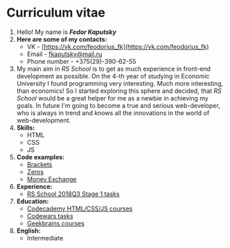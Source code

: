 # Curriculum vitae
1. Hello! My name is ***Fedor Kaputsky***
1. **Here are some of my contacts:**
    + VK - [https://vk.com/feodorius_fk](https://vk.com/feodorius_fk)
    + Email - [fkaputsky@mail.ru](fkaputsky@mail.ru)
    + Phone number - +375(29)-390-62-55
1. My main aim in *RS School* is to get as much experience in front-end development as possible. On the 4-th year of studying in Economic University I found programming very interesting. Much more interesting, than economics! So I started exploring this sphere and decided, that *RS School* would be a great helper for me as a newbie in achieving my goals. In future I'm going to become a true and serious web-developer, who is always in trend and knows all the innovations in the world of web-development.
1. **Skills:**
    + HTML
    + CSS
    + JS
1. **Code examples:**
    + [Brackets](https://github.com/Feodorius/brackets)
    + [Zeros](https://github.com/Feodorius/advanced-zeros-1)
    + [Money Exchange](https://github.com/Feodorius/money-exchange)
1. **Experience:**
    + [RS School 2018Q3 Stage 1 tasks](https://github.com/Feodorius?tab=repositories)
1. **Education:**
    + [Codecademy HTML/CSS/JS courses](https://www.codecademy.com/Feodorius#completed)
    + [Codewars tasks](https://www.codewars.com/users/Feodorius)
    + [Geekbrains courses](https://geekbrains.ru/)
1. **English:**
    + Intermediate